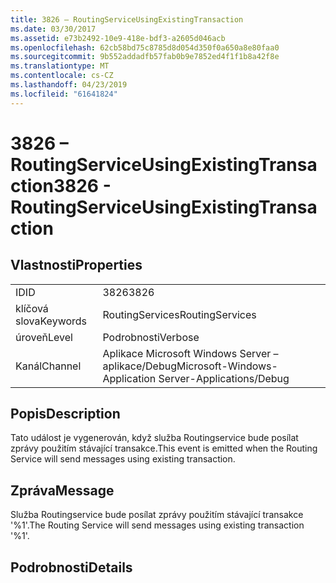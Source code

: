 ```yaml
---
title: 3826 – RoutingServiceUsingExistingTransaction
ms.date: 03/30/2017
ms.assetid: e73b2492-10e9-418e-bdf3-a2605d046acb
ms.openlocfilehash: 62cb58bd75c8785d8d054d350f0a650a8e80faa0
ms.sourcegitcommit: 9b552addadfb57fab0b9e7852ed4f1f1b8a42f8e
ms.translationtype: MT
ms.contentlocale: cs-CZ
ms.lasthandoff: 04/23/2019
ms.locfileid: "61641824"
---
```

# <a name="3826---routingserviceusingexistingtransaction"></a><span data-ttu-id="c25e9-102">3826 – RoutingServiceUsingExistingTransaction</span><span class="sxs-lookup"><span data-stu-id="c25e9-102">3826 - RoutingServiceUsingExistingTransaction</span></span>
## <a name="properties"></a><span data-ttu-id="c25e9-103">Vlastnosti</span><span class="sxs-lookup"><span data-stu-id="c25e9-103">Properties</span></span>  
  
|||  
|-|-|  
|<span data-ttu-id="c25e9-104">ID</span><span class="sxs-lookup"><span data-stu-id="c25e9-104">ID</span></span>|<span data-ttu-id="c25e9-105">3826</span><span class="sxs-lookup"><span data-stu-id="c25e9-105">3826</span></span>|  
|<span data-ttu-id="c25e9-106">klíčová slova</span><span class="sxs-lookup"><span data-stu-id="c25e9-106">Keywords</span></span>|<span data-ttu-id="c25e9-107">RoutingServices</span><span class="sxs-lookup"><span data-stu-id="c25e9-107">RoutingServices</span></span>|  
|<span data-ttu-id="c25e9-108">úroveň</span><span class="sxs-lookup"><span data-stu-id="c25e9-108">Level</span></span>|<span data-ttu-id="c25e9-109">Podrobnosti</span><span class="sxs-lookup"><span data-stu-id="c25e9-109">Verbose</span></span>|  
|<span data-ttu-id="c25e9-110">Kanál</span><span class="sxs-lookup"><span data-stu-id="c25e9-110">Channel</span></span>|<span data-ttu-id="c25e9-111">Aplikace Microsoft Windows Server – aplikace/Debug</span><span class="sxs-lookup"><span data-stu-id="c25e9-111">Microsoft-Windows-Application Server-Applications/Debug</span></span>|  
  
## <a name="description"></a><span data-ttu-id="c25e9-112">Popis</span><span class="sxs-lookup"><span data-stu-id="c25e9-112">Description</span></span>  
 <span data-ttu-id="c25e9-113">Tato událost je vygenerován, když služba Routingservice bude posílat zprávy použitím stávající transakce.</span><span class="sxs-lookup"><span data-stu-id="c25e9-113">This event is emitted when the Routing Service will send messages using existing transaction.</span></span>  
  
## <a name="message"></a><span data-ttu-id="c25e9-114">Zpráva</span><span class="sxs-lookup"><span data-stu-id="c25e9-114">Message</span></span>  
 <span data-ttu-id="c25e9-115">Služba Routingservice bude posílat zprávy použitím stávající transakce '%1'.</span><span class="sxs-lookup"><span data-stu-id="c25e9-115">The Routing Service will send messages using existing transaction '%1'.</span></span>  
  
## <a name="details"></a><span data-ttu-id="c25e9-116">Podrobnosti</span><span class="sxs-lookup"><span data-stu-id="c25e9-116">Details</span></span>
